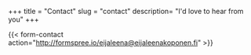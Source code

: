 +++
title = "Contact"
slug = "contact"
description= "I'd love to hear from you"
+++

{{< form-contact action="http://formspree.io/eijaleena@eijaleenakoponen.fi" >}}
